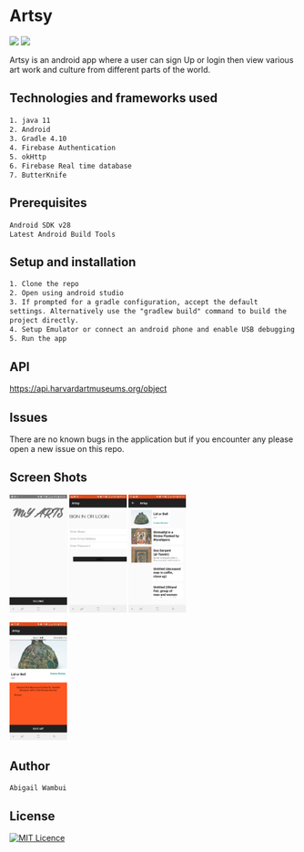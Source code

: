 # Artsy
 ![](https://img.shields.io/badge/Android-project-brightgreen.svg)
 ![](https://img.shields.io/badge/Language-Java%20-orange.svg)

Artsy is an android app where a user can sign Up or login then view various art work and culture from different parts of the world.

## Technologies and frameworks used
    1. java 11
    2. Android
    3. Gradle 4.10
    4. Firebase Authentication
    5. okHttp
    6. Firebase Real time database
    7. ButterKnife

## Prerequisites
    Android SDK v28
    Latest Android Build Tools

## Setup and installation
    1. Clone the repo
    2. Open using android studio
    3. If prompted for a gradle configuration, accept the default settings. Alternatively use the "gradlew build" command to build the project directly.
    4. Setup Emulator or connect an android phone and enable USB debugging
    5. Run the app


## API
https://api.harvardartmuseums.org/object

## Issues
There are no known bugs in the application but if you encounter any please open a new issue on this repo.

## Screen Shots

<img src="/READMEimages/artsyhome.jpg" width="20%" /> <img src="/READMEimages/login.jpg" width="20%" /> <img src="/READMEimages/all.jpg" width="20%" />


<img src="/READMEimages/one.jpg" width="20%" />




## Author
    Abigail Wambui


## License
[![MIT Licence](https://badges.frapsoft.com/os/mit/mit-125x28.png?v=103)](LICENSE)